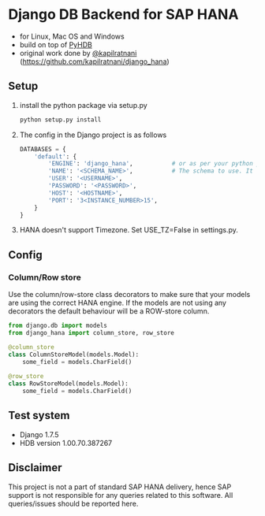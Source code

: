 # Django DB Backend for SAP HANA
- for Linux, Mac OS and Windows
- build on top of [PyHDB](https://github.com/SAP/PyHDB)
- original work done by [@kapilratnani](https://github.com/kapilratnani) (https://github.com/kapilratnani/django_hana)

## Setup
1. install the python package via setup.py

    ```bash
	python setup.py install
	```

2. The config in the Django project is as follows

	```python		
	DATABASES = {
        'default': {
            'ENGINE': 'django_hana',           # or as per your python path
            'NAME': '<SCHEMA_NAME>',           # The schema to use. It will be created if doesn't exist
            'USER': '<USERNAME>',
            'PASSWORD': '<PASSWORD>',
            'HOST': '<HOSTNAME>',                      
            'PORT': '3<INSTANCE_NUMBER>15',               
        }
    }
    ```
3. HANA doesn't support Timezone. Set USE_TZ=False in settings.py.

## Config
### Column/Row store
Use the column/row-store class decorators to make sure that your models are using the correct HANA engine. If the models are not using any decorators the default behaviour will be a ROW-store column.
```python
from django.db import models
from django_hana import column_store, row_store

@column_store
class ColumnStoreModel(models.Model):
	some_field = models.CharField()
	
@row_store
class RowStoreModel(models.Model):
	some_field = models.CharField()
```

## Test system
- Django 1.7.5
- HDB version 1.00.70.387267

## Disclaimer
This project is not a part of standard SAP HANA delivery, hence SAP support is not responsible for any queries related to
this software. All queries/issues should be reported here.
